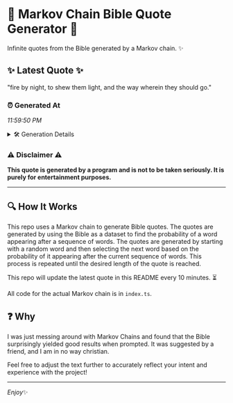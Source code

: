 # 📖 Markov Chain Bible Quote Generator 📖

Infinite quotes from the Bible generated by a Markov chain. ✨

## ✨ Latest Quote ✨
"fire by night, to shew them light, and the way wherein they should go."

### ⏰ Generated At
*11:59:50 PM*

<details>
    <summary>🛠️ Generation Details</summary>
    <p>
        <strong>🌱 Seed:</strong> fire<br>
        <strong>🔄 Iterations:</strong> 13<br>
        <strong>📜 Context History:</strong><br>[ fire ]: by<br>[ fire, by ]: night,<br>[ fire, by, night, ]: to<br>[ fire, by, night,, to ]: shew<br>[ fire, by, night,, to, shew ]: them<br>[ fire, by, night,, to, shew, them ]: light,<br>[ by, night,, to, shew, them, light, ]: and<br>[ night,, to, shew, them, light,, and ]: the<br>[ to, shew, them, light,, and, the ]: way<br>[ shew, them, light,, and, the, way ]: wherein<br>[ them, light,, and, the, way, wherein ]: they<br>[ light,, and, the, way, wherein, they ]: should<br>[ and, the, way, wherein, they, should ]: go.<br>
    </p>
</details>

### ⚠️ Disclaimer ⚠️
**This quote is generated by a program and is not to be taken seriously. It is purely for entertainment purposes.**

---

## 🔍 How It Works

This repo uses a Markov chain to generate Bible quotes. The quotes are generated by using the Bible as a dataset to find the probability of a word appearing after a sequence of words. The quotes are generated by starting with a random word and then selecting the next word based on the probability of it appearing after the current sequence of words. This process is repeated until the desired length of the quote is reached.

This repo will update the latest quote in this README every 10 minutes. ⏳

All code for the actual Markov chain is in `index.ts`.

## ❓ Why

I was just messing around with Markov Chains and found that the Bible surprisingly yielded good results when prompted. 
It was suggested by a friend, and I am in no way christian.

Feel free to adjust the text further to accurately reflect your intent and experience with the project!

---

*Enjoy*✨
